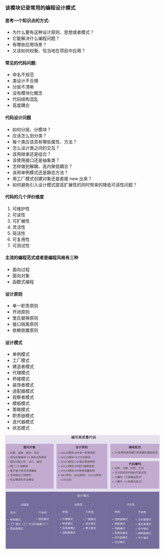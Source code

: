 ### 该模块记录常用的编程设计模式

#### 思考一个知识点的方式:

- 为什么要有这种设计原则、思想或者模式？
- 它能解决什么编程问题？
- 有哪些应用场景？
- 又该如何权衡、恰当地在项目中应用？

#### 常见的代码问题:

- 命名不规范
- 类设计不合理
- 分层不清晰
- 没有模块化概念
- 代码结构混乱
- 高度耦合

#### 代码设计问题

- 如何分层、分模块？
- 应该怎么划分类？
- 每个类应该具有哪些属性、方法？
- 怎么设计类之间的交互？
- 该用继承还是组合？
- 该使用接口还是抽象类？
- 怎样做到解耦、高内聚低耦合？
- 该用单例模式还是静态方法？
- 用工厂模式创建对象还是直接 new 出来？
- 如何避免引入设计模式提高扩展性的同时带来的降低可读性问题？


#### 代码的几个评价维度

1. 可维护性
2. 可读性
3. 可扩展性
4. 灵活性
5. 简洁性
6. 可复用性
7. 可测试性


#### 主流的编程范式或者是编程风格有三种
 - 面向过程
 - 面向对象
 - 函数式编程


#### 设计原则

- 单一职责原则
- 开闭原则
- 里氏替换原则
- 接口隔离原则
- 依赖倒置原则


#### 设计模式

- 单例模式
- 工厂模式
- 建造者模式
- 代理模式
- 桥接模式
- 装饰者模式
- 适配器模式
- 观察者模式
- 模板模式
- 策略模式
- 职责链模式
- 迭代器模式
- 状态模式


![](img/design_1.PNG)